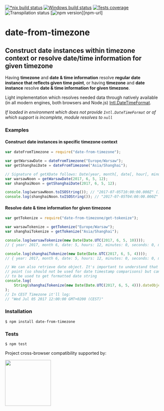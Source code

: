 [![*nix build status][nix-build-image]][nix-build-url]
[![Windows build status][win-build-image]][win-build-url]
[![Tests coverage][cov-image]][cov-url]
![Transpilation status][transpilation-image]
[![npm version][npm-image]][npm-url]

# date-from-timezone

## Construct date instances within timezone context or resolve date/time information for given timezone

Having **timezone** and **date & time information** resolve **regular date instance that reflects given time point**, or
having **timezone** and **date instance** resolve **date & time information for given timezone**.

Light implementation which resolves needed data through natively available (in all modern engines, both browsers and Node.js) [Intl.DateTimeFormat](http://www.ecma-international.org/ecma-402/1.0/#sec-12.1).

_If loaded in environment which does not provide `Intl.DateTimeFormat` or of which support is incomplete, module resolves to `null`_

### Examples

#### Construct date instances in specific timezone context

```javascript
var dateFromTimezone = require("date-from-timezone");

var getWarsawDate = dateFromTimezone("Europe/Warsaw");
var getShanghaiDate = dateFromTimezone("Asia/Shanghai");

// Signature of getXDate follows: Date(year, month[, date[, hour[, minutes[, seconds[, milliseconds]]]]])
var warsawNoon = getWarsawDate(2017, 6, 5, 12);
var shanghaiNoon = getShanghaiDate(2017, 6, 5, 12);

console.log(warsawNoon.toISOString()); // "2017-07-05T10:00:00.000Z" (12PM in Warsaw was at 10AM UTC)
console.log(shanghaiNoon.toISOString()); // "2017-07-05T04:00:00.000Z" (12PM in Shanghai was at 4AM UTC)
```

#### Resolve date & time information for given timezone

```javascript
var getTokenize = require("date-from-timezone/get-tokenize");

var warsawTokenize = getTokenize("Europe/Warsaw");
var shanghaiTokenize = getTokenize("Asia/Shanghai");

console.log(warsawTokenize(new Date(Date.UTC(2017, 6, 5, 10))));
// { year: 2017, month 6, date: 5, hours: 12, minutes: 0, seconds: 0, milliseconds: 0 }

console.log(shanghaiTokenize(new Date(Date.UTC(2017, 6, 5, 4))));
// { year: 2017, month 6, date: 5, hours: 12, minutes: 0, seconds: 0, milliseconds: 0 }

// We can also retrieve date object. It's important to understand that it won't reflect given time
// point (so should not be used for date timestamp comparisons) but can be used as interim value
// to be used to get formatted date string
console.log(
	String(shanghaiTokenize(new Date(Date.UTC(2017, 6, 5, 4))).dateObject)
);
// In CEST Timezone it'll log:
// "Wed Jul 05 2017 12:00:00 GMT+0200 (CEST)"
```

### Installation

    $ npm install date-from-timezone

### Tests

    $ npm test

Project cross-browser compatibility supported by:

<a href="https://browserstack.com"><img src="https://bstacksupport.zendesk.com/attachments/token/Pj5uf2x5GU9BvWErqAr51Jh2R/?name=browserstack-logo-600x315.png" height="150" /></a>

[nix-build-image]: https://semaphoreci.com/api/v1/medikoo-org/date-from-timezone/branches/master/shields_badge.svg
[nix-build-url]: https://semaphoreci.com/medikoo-org/date-from-timezone
[win-build-image]: https://ci.appveyor.com/api/projects/status/9mtwigtdxo1fki8x?svg=true
[win-build-url]: https://ci.appveyor.com/api/project/medikoo/date-from-timezone
[cov-image]: https://img.shields.io/codecov/c/github/medikoo/date-from-timezone.svg
[cov-url]: https://codecov.io/gh/medikoo/date-from-timezone
[transpilation-image]: https://img.shields.io/badge/transpilation-free-brightgreen.svg
[npm-image]: https://img.shields.io/npm/v/date-from-timezone.svg
